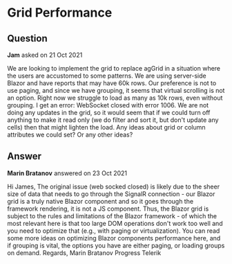 # Grid Performance

## Question

**Jam** asked on 21 Oct 2021

We are looking to implement the grid to replace agGrid in a situation where the users are accustomed to some patterns. We are using server-side Blazor and have reports that may have 60k rows. Our preference is not to use paging, and since we have grouping, it seems that virtual scrolling is not an option. Right now we struggle to load as many as 10k rows, even without grouping. I get an error: WebSocket closed with error 1006. We are not doing any updates in the grid, so it would seem that if we could turn off anything to make it read only (we do filter and sort it, but don't update any cells) then that might lighten the load. Any ideas about grid or column attributes we could set? Or any other ideas?

## Answer

**Marin Bratanov** answered on 23 Oct 2021

Hi James, The original issue (web socked closed) is likely due to the sheer size of data that needs to go through the SignalR connection - our Blazor grid is a truly native Blazor component and so it goes through the framework rendering, it is not a JS component. Thus, the Blazor grid is subject to the rules and limitations of the Blazor framework - of which the most relevant here is that too large DOM operations don't work too well and you need to optimize that (e.g., with paging or virtualization). You can read some more ideas on optimizing Blazor components performance here, and if grouping is vital, the options you have are either paging, or loading groups on demand. Regards, Marin Bratanov Progress Telerik
